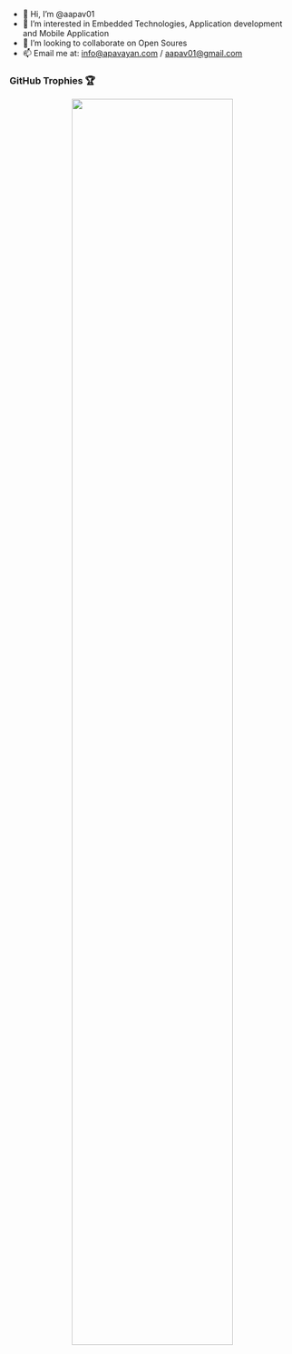 - 👋 Hi, I’m @aapav01
- 👀 I’m interested in Embedded Technologies, Application development and Mobile Application
- 💞️ I’m looking to collaborate on Open Soures
- 📫 Email me at: info@apavayan.com / aapav01@gmail.com

### GitHub Trophies 🏆
<p align="center">
  <a href="https://github.com/lucthienphong1120/github-trophies" target="_blank">
    <img width="75%" src="https://github-trophies.vercel.app/?username=aapav01&column=4&margin-w=15&margin-h=15&no-bg=true&no-frame=true&theme=radical"/>
  </a>
</p>
